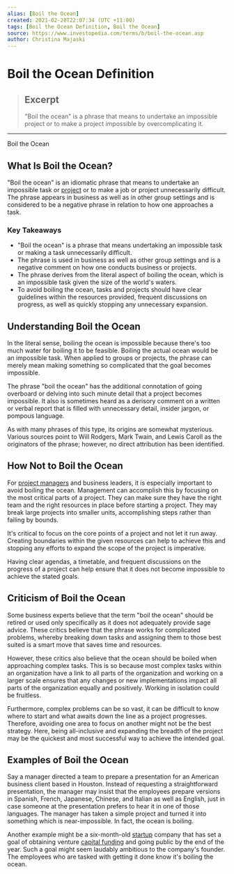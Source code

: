 ```yaml
---
alias: [Boil the Ocean]
created: 2021-02-28T22:07:34 (UTC +11:00)
tags: [Boil the Ocean Definition, Boil the Ocean]
source: https://www.investopedia.com/terms/b/boil-the-ocean.asp
author: Christina Majaski
---
```


# Boil the Ocean Definition

> ## Excerpt
> "Boil the ocean" is a phrase that means to undertake an impossible project or to make a project impossible by overcomplicating it.

---

Boil the Ocean
## What Is Boil the Ocean?

"Boil the ocean" is an idiomatic phrase that means to undertake an impossible task or [project](https://www.investopedia.com/terms/p/project-management.asp) or to make a job or project unnecessarily difficult. The phrase appears in business as well as in other group settings and is considered to be a negative phrase in relation to how one approaches a task.

### Key Takeaways

-   "Boil the ocean" is a phrase that means undertaking an impossible task or making a task unnecessarily difficult.
-   The phrase is used in business as well as other group settings and is a negative comment on how one conducts business or projects.
-   The phrase derives from the literal aspect of boiling the ocean, which is an impossible task given the size of the world's waters.
-   To avoid boiling the ocean, tasks and projects should have clear guidelines within the resources provided, frequent discussions on progress, as well as quickly stopping any unnecessary expansion.

## Understanding Boil the Ocean

In the literal sense, boiling the ocean is impossible because there's too much water for boiling it to be feasible. Boiling the actual ocean would be an impossible task. When applied to groups or projects, the phrase can merely mean making something so complicated that the goal becomes impossible.

The phrase "boil the ocean" has the additional connotation of going overboard or delving into such minute detail that a project becomes impossible. It also is sometimes heard as a derisory comment on a written or verbal report that is filled with unnecessary detail, insider jargon, or pompous language.

As with many phrases of this type, its origins are somewhat mysterious. Various sources point to Will Rodgers, Mark Twain, and Lewis Caroll as the originators of the phrase; however, no direct attribution has been identified.

## How Not to Boil the Ocean

For [project managers](https://www.investopedia.com/articles/professionals/113015/project-manager-career-path-qualifications.asp) and business leaders, it is especially important to avoid boiling the ocean. Management can accomplish this by focusing on the most critical parts of a project. They can make sure they have the right team and the right resources in place before starting a project. They may break large projects into smaller units, accomplishing steps rather than failing by bounds.

It's critical to focus on the core points of a project and not let it run away. Creating boundaries within the given resources can help to achieve this and stopping any efforts to expand the scope of the project is imperative.

Having clear agendas, a timetable, and frequent discussions on the progress of a project can help ensure that it does not become impossible to achieve the stated goals.

## Criticism of Boil the Ocean

Some business experts believe that the term "boil the ocean" should be retired or used only specifically as it does not adequately provide sage advice. These critics believe that the phrase works for complicated problems, whereby breaking down tasks and assigning them to those best suited is a smart move that saves time and resources.

However, these critics also believe that the ocean should be boiled when approaching complex tasks. This is so because most complex tasks within an organization have a link to all parts of the organization and working on a larger scale ensures that any changes or new implementations impact all parts of the organization equally and positively. Working in isolation could be fruitless.

Furthermore, complex problems can be so vast, it can be difficult to know where to start and what awaits down the line as a project progresses. Therefore, avoiding one area to focus on another might not be the best strategy. Here, being all-inclusive and expanding the breadth of the project may be the quickest and most successful way to achieve the intended goal.

## Examples of Boil the Ocean

Say a manager directed a team to prepare a presentation for an American business client based in Houston. Instead of requesting a straightforward presentation, the manager may insist that the employees prepare versions in Spanish, French, Japanese, Chinese, and Italian as well as English, just in case someone at the presentation prefers to hear it in one of those languages. The manager has taken a simple project and turned it into something which is near-impossible. In fact, the ocean is boiling.

Another example might be a six-month-old [startup](https://www.investopedia.com/terms/s/startup.asp) company that has set a goal of obtaining venture [capital funding](https://www.investopedia.com/terms/c/capital-funding.asp) and going public by the end of the year. Such a goal might seem laudably ambitious to the company's founder. The employees who are tasked with getting it done know it's boiling the ocean.
